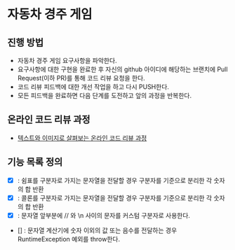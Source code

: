 # 자동차 경주 게임
## 진행 방법
* 자동차 경주 게임 요구사항을 파악한다.
* 요구사항에 대한 구현을 완료한 후 자신의 github 아이디에 해당하는 브랜치에 Pull Request(이하 PR)를 통해 코드 리뷰 요청을 한다.
* 코드 리뷰 피드백에 대한 개선 작업을 하고 다시 PUSH한다.
* 모든 피드백을 완료하면 다음 단계를 도전하고 앞의 과정을 반복한다.

## 온라인 코드 리뷰 과정
* [텍스트와 이미지로 살펴보는 온라인 코드 리뷰 과정](https://github.com/next-step/nextstep-docs/tree/master/codereview)

## 기능 목록 정의
* [x] : 쉼표를 구분자로 가지는 문자열을 전달할 경우 구분자를 기준으로 분리한 각 숫자의 합 반환
* [x] : 콜론를 구분자로 가지는 문자열을 전달할 경우 구분자를 기준으로 분리한 각 숫자의 합 반환
* [x] : 문자열 앞부분에 // 와 \n 사이의 문자를 커스텀 구분자로 사용한다.
* [] : 문자열 계산기에 숫자 이외의 값 또는 음수를 전달하는 경우 RuntimeException 예외를 throw한다.
